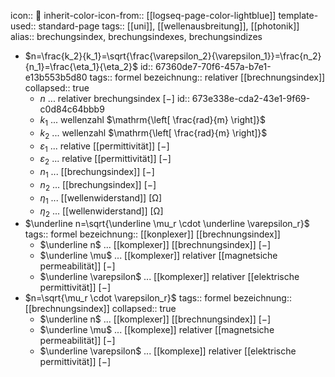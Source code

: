 icon:: 🎇
inherit-color-icon-from:: [[logseq-page-color-lightblue]] 
template-used:: standard-page
tags:: [[uni]], [[wellenausbreitung]], [[photonik]] 
alias:: brechungsindex, brechungsindexes, brechungsindizes

- $n=\frac{k_2}{k_1}=\sqrt{\frac{\varepsilon_2}{\varepsilon_1}}=\frac{n_2}{n_1}=\frac{\eta_1}{\eta_2}$
  id:: 67360de7-70f6-457a-b7e1-e13b553b5d80
  tags:: formel
  bezeichnung:: relativer [[brechnungsindex]]
  collapsed:: true
	- $n$ ... relativer brechungsindex $\mathrm{\left[ - \right]}$
	  id:: 673e338e-cda2-43e1-9f69-c0d84c64bbb9
	- $k_1$ ... wellenzahl $\mathrm{\left[ \frac{rad}{m} \right]}$
	- $k_2$ ... wellenzahl $\mathrm{\left[ \frac{rad}{m} \right]}$
	- $\varepsilon_1$ ... relative [[permittivität]] $\mathrm{\left[ - \right]}$
	- $\varepsilon_2$ ... relative [[permittivität]] $\mathrm{\left[ - \right]}$
	- $n_1$ ... [[brechungsindex]] $\mathrm{\left[ - \right]}$
	- $n_2$ ... [[brechungsindex]] $\mathrm{\left[ - \right]}$
	- $\eta_1$ ... [[wellenwiderstand]] $\mathrm{\left[ \Omega \right]}$
	- $\eta_2$ ... [[wellenwiderstand]] $\mathrm{\left[ \Omega \right]}$
- $\underline n=\sqrt{\underline \mu_r \cdot \underline \varepsilon_r}$
  tags:: formel
  bezeichnung:: [[konplexer]] [[brechnungsindex]]
	- $\underline n$ ... [[komplexer]] [[brechnungsindex]] $\mathrm{\left[ - \right]}$
	- $\underline \mu$ ... [[komplexer]] relativer [[magnetsiche permeabilität]] $\mathrm{\left[ - \right]}$
	- $\underline \varepsilon$ ... [[komplexer]] relativer [[elektrische permittivität]] $\mathrm{\left[ - \right]}$
- $n=\sqrt{\mu_r \cdot \varepsilon_r}$
  tags:: formel
  bezeichnung:: [[brechnungsindex]]
  collapsed:: true
	- $\underline n$ ... [[komplexer]] [[brechnungsindex]] $\mathrm{\left[ - \right]}$
	- $\underline \mu$ ... [[komplexe]] relativer [[magnetsiche permeabilität]] $\mathrm{\left[ - \right]}$
	- $\underline \varepsilon$ ... [[komplexe]] relativer [[elektrische permittivität]] $\mathrm{\left[ - \right]}$